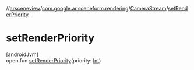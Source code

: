//[arsceneview](../../../index.md)/[com.google.ar.sceneform.rendering](../index.md)/[CameraStream](index.md)/[setRenderPriority](set-render-priority.md)

# setRenderPriority

[androidJvm]\
open fun [setRenderPriority](set-render-priority.md)(priority: [Int](https://kotlinlang.org/api/latest/jvm/stdlib/kotlin/-int/index.html))
